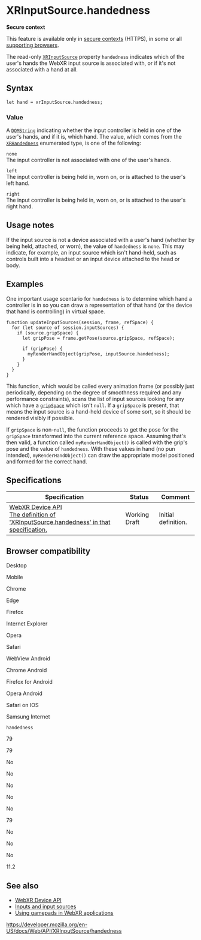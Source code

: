 XRInputSource.handedness
========================

**Secure context**

This feature is available only in [secure contexts](https://developer.mozilla.org/en-US/docs/Web/Security/Secure_Contexts) (HTTPS), in some or all [supporting browsers](#browser_compatibility).

The read-only [`XRInputSource`](../xrinputsource) property `handedness` indicates which of the user's hands the WebXR input source is associated with, or if it's not associated with a hand at all.

Syntax
------

    let hand = xrInputSource.handedness;

### Value

A [`DOMString`](../domstring) indicating whether the input controller is held in one of the user's hands, and if it is, which hand. The value, which comes from the [`XRHandedness`](../xrhandedness) enumerated type, is one of the following:

`none`  
The input controller is not associated with one of the user's hands.

`left`  
The input controller is being held in, worn on, or is attached to the user's left hand.

`right`  
The input controller is being held in, worn on, or is attached to the user's right hand.

Usage notes
-----------

If the input source is not a device associated with a user's hand (whether by being held, attached, or worn), the value of `handedness` is `none`. This may indicate, for example, an input source which isn't hand-held, such as controls built into a headset or an input device attached to the head or body.

Examples
--------

One important usage scentario for `handedness` is to determine which hand a controller is in so you can draw a representation of that hand (or the device that hand is controlling) in virtual space.

    function updateInputSources(session, frame, refSpace) {
      for (let source of session.inputSources) {
        if (source.gripSpace) {
          let gripPose = frame.getPose(source.gripSpace, refSpace);

          if (gripPose) {
            myRenderHandObject(gripPose, inputSource.handedness);
          }
        }
      }
    }

This function, which would be called every animation frame (or possibly just periodically, depending on the degree of smoothness required and any performance constraints), scans the list of input sources looking for any which have a [`gripSpace`](gripspace) which isn't `null`. If a `gripSpace` is present, that means the input source is a hand-held device of some sort, so it should be rendered visibly if possible.

If `gripSpace` is non-`null`, the function proceeds to get the pose for the `gripSpace` transformed into the current reference space. Assuming that's then valid, a function called `myRenderHandObject()` is called with the grip's pose and the value of `handedness`. With these values in hand (no pun intended), `myRenderHandObject()` can draw the appropriate model positioned and formed for the correct hand.

Specifications
--------------

<table><thead><tr class="header"><th>Specification</th><th>Status</th><th>Comment</th></tr></thead><tbody><tr class="odd"><td><a href="https://immersive-web.github.io/webxr/#dom-xrinputsource-handedness">WebXR Device API<br />
<span class="small">The definition of 'XRInputSource.handedness' in that specification.</span></a></td><td><span class="spec-wd">Working Draft</span></td><td>Initial definition.</td></tr></tbody></table>

Browser compatibility
---------------------

Desktop

Mobile

Chrome

Edge

Firefox

Internet Explorer

Opera

Safari

WebView Android

Chrome Android

Firefox for Android

Opera Android

Safari on IOS

Samsung Internet

`handedness`

79

79

No

No

No

No

No

79

No

No

No

11.2

See also
--------

-   [WebXR Device API](../webxr_device_api)
-   [Inputs and input sources](../webxr_device_api/inputs)
-   [Using gamepads in WebXR applications](https://developer.mozilla.org/en-US/docs/Web/WebXR%20Device%20API/Gamepads)

<a href="https://developer.mozilla.org/en-US/docs/Web/API/XRInputSource/handedness" class="_attribution-link">https://developer.mozilla.org/en-US/docs/Web/API/XRInputSource/handedness</a>

